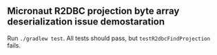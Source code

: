 ## Micronaut R2DBC projection byte array deserialization issue demostaration
Run `./gradlew test`. All tests should pass, but `testR2dbcFindProjection` fails.
